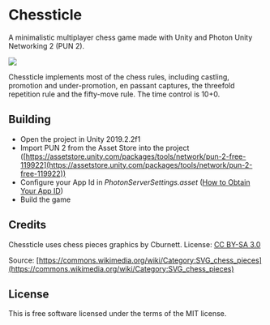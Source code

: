 # Chessticle

A minimalistic multiplayer chess game made with Unity and Photon Unity Networking 2 (PUN 2).

![](https://i.imgur.com/lI4onF4.png)

Chessticle implements most of the chess rules, including castling, promotion and under-promotion, en passant captures, the threefold repetition rule and the fifty-move rule. The time control is 10+0.

## Building
- Open the project in Unity 2019.2.2f1
- Import PUN 2 from the Asset Store into the project ([https://assetstore.unity.com/packages/tools/network/pun-2-free-119922](https://assetstore.unity.com/packages/tools/network/pun-2-free-119922))
- Configure your App Id in *PhotonServerSettings.asset* ([How to Obtain Your App ID](https://doc.photonengine.com/en-us/realtime/current/getting-started/obtain-your-app-id))
- Build the game

## Credits
Chessticle uses chess pieces graphics by Cburnett. License: [CC BY-SA 3.0](https://creativecommons.org/licenses/by-sa/3.0/deed.en)

Source: [https://commons.wikimedia.org/wiki/Category:SVG_chess_pieces](https://commons.wikimedia.org/wiki/Category:SVG_chess_pieces)

## License
This is free software licensed under the terms of the MIT license.